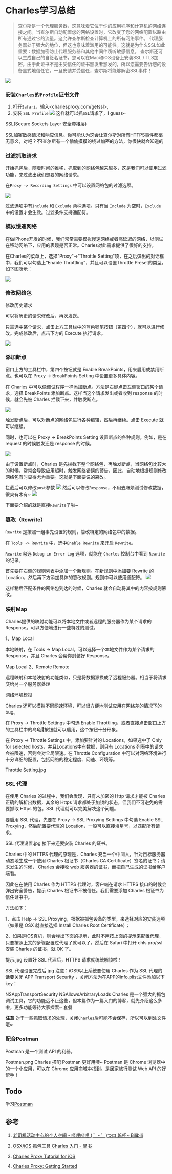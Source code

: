 
# Charles学习总结

>查尔斯是一个代理服务器，这意味着它位于你的应用程序和计算机的网络连接之间。当查尔斯自动配置您的网络设置时，它改变了您的网络配置以路由所有通过它的流量。这允许查尔斯检查计算机上的所有网络事件。
>代理服务器处于强大的地位，但这也意味着滥用的可能性。这就是为什么SSL如此重要：数据加密防止代理服务器和其他中间件窃听敏感信息。
>查尔斯还可以生成自己的自签名证书，您可以在Mac和iOS设备上安装SSL / TLS加密。由于此证书不是由受信任的证书颁发者颁发的，所以您需要告诉您的设备显式地信任它。一旦安装并受信任，查尔斯将能够解密SSL事件！


![](http://oc98nass3.bkt.clouddn.com/2017-06-16-14975789726602.png)


### 安装`Charles`的`Profile`证书文件

1. 打开`Safari`，输入<charlesproxy.com/getssl>,
2. 安装 `SSL Profile`
![](http://oc98nass3.bkt.clouddn.com/2017-06-16-14975784400648.jpg)
这样就可以抓`SSL`请求了，I guess~

SSL(Secure Sockets Layer 安全套接层)

SSL加密敏感请求和响应信息。你可能认为这会让查尔斯对所有HTTPS事件都毫无意义，对吧？不!查尔斯有一个偷偷摸摸的绕过加密的方法，你很快就会知道的

###  过滤抓取请求
开始抓包后，随着时间的推移，抓取到的网络包越来越多，这是我们可以使用过滤功能，来过滤出我们想要的网络请求。

在`Proxy -> Recording Settings` 中可以设置网络包的过滤选项。

![](http://oc98nass3.bkt.clouddn.com/2017-06-16-14975801407927.jpg)

过滤选项中有`Include` 和 `Exclude` 两种选项。只有当 `Include` 为空时，`Exclude` 中的设置才会生效。过滤条件支持通配符。


###  模拟慢速网络

在做iPhone开发的时候，我们常常需要模拟慢速网络或者高延迟的网络，以测试在移动网络下，应用的表现是否正常。Charles对此需求提供了很好的支持。

在Charles的菜单上，选择"Proxy"->"Throttle Setting"项，在之后弹出的对话框中，我们可以勾选上“Enable Throttling”，并且可以设置Throttle Preset的类型。如下图所示：

![](http://oc98nass3.bkt.clouddn.com/2017-06-16-14975806485997.jpg)


### 修改网络包

修改历史请求

可以将历史的请求修改后，再次发送。

只需选中某个请求，点击上方工具栏中的蓝色钢笔按钮（第四个），就可以进行修改。完成修改后，点击下方的 Execute 执行请求。

![](http://oc98nass3.bkt.clouddn.com/2017-06-16-14975828358206.jpg)


### 添加断点

窗口上方的工具栏中，第四个按钮就是 Enable BreakPoints，用来启用或禁用断点。也可以在 Proxy -> BreakPoints Setting 中设置更多具体内容。

在 Charles 中可以像调试程序一样添加断点。方法是右键点击左侧窗口的某个请求，选择 BreakPoints 添加断点。这样当这个请求发出或者收到 response 的时候，就会先被 Charles 拦截下来，并触发断点。

![](http://oc98nass3.bkt.clouddn.com/2017-06-16-14975811405296.jpg)

触发断点后，可以对断点的网络包进行各种编辑，然后再继续。点击 Execute 就可以继续。

同时，也可以在 Proxy -> BreakPoints Setting 设置断点的各种规则。例如，是在 request 的时候触发还是 response 的时候。

![](http://oc98nass3.bkt.clouddn.com/2017-06-16-14975811567801.jpg)


由于设置断点时，Charles 是先拦截下整个网络包，再触发断点，当网络包比较大的时候，常常会导致应用超时，触发网络错误的警告，因此，自动地根据规则修改网络包有时显得尤为重要。这就是下面要说的篡改。

拦截后可以修改`post`参数
![](http://oc98nass3.bkt.clouddn.com/2017-06-16-14975814097323.jpg)
然后可以修改`Response`，不用去麻烦测试修改数据，很爽有木有~
![](http://oc98nass3.bkt.clouddn.com/2017-06-16-14975818540454.jpg)

下面要介绍的就是直接`Rewrite`了啦~

### 篡改（Rewrite）

`Rewrite` 是按照一组事先设置的规则，篡改特定的网络包中的数据。

在 `Tools -> Rewrite` 中，选中`Enable Rewrite` 来开启 `Rewrite`。

`Rewrite`
勾选 `Debug in Error Log` 选项，就能在 `Charles` 控制台中看到 `Rewrite` 的记录。

首先要在右侧的规则列表中添加一个新规则。在新规则中添加要 Rewrite 的 Location，然后再下方添加具体的篡改规则。规则中可以使用通配符。
![](http://oc98nass3.bkt.clouddn.com/2017-06-16-14975830449452.jpg)

这样稍后匹配条件的网络包到达的时候，Charles 就会自动将其中的内容按规则篡改。

### 映射Map 

Charles提供的映射功能可以将本地文件或者远程的服务器作为某个请求的 Response。可以方便地进行一些特殊的测试。

1、Map Local

本地映射，在 Tools -> Map Local。可以选择一个本地文件作为某个请求的 Response，并且 Charles 会帮你封装好 Response。

Map Local
2、Remote Remote

远程映射和本地映射的功能类似，只是将数据源换成了远程服务器。相当于将请求交给另一个服务器处理

网络环境模拟

Charles 还可以模拟不同网速环境，可以很方便地测试应用在网络差的情况下的 bug。

在 Proxy -> Throttle Settings 中勾选 Enable Throttling，或者直接点击窗口上方的工具栏中的乌龟🐢按钮就可以启用，这个按钮十分形象。

在 Proxy -> Throttle Settings 中，添加要针对的 Locations，如果选中了 Only for selected hosts，并且Locations中有数据，则只有 Locations 列表中的请求会被限速，否则会对全局限速。在 Throttle Configuration 中可以对网络环境进行十分详细的配置，包括网络的稳定程度、网速、环境等。


Throttle Setting.jpg

### SSL 代理

在使用 Charles 的过程中，我们会发现，只有未加密的 Http 请求才能被 Charles 正确的解析出数据，其余的 Https 请求都处于加锁的状态，但我们不可避免的需要抓取 Https 的包。SSL 代理就可以完美解决这个问题。

要启用 SSL 代理，先要在 Proxy -> SSL Proxying Settings 中勾选 Enable SSL Proxying，然后配置要代理的 Location，一般可以直接填星号，以匹配所有请求。


SSL 代理设置.jpg
接下来还要安装 Charles 的证书。

Charles 中的 HTTPS 代理的原理是，Charles 充当一个中间人，针对目标服务器动态地生成一个使用 Charles 根证书（Charles CA Certificate）签名的证书；请求发生的时候， Charles 会接收 web 服务器的证书，而把自己生成的证书给客户端看。

因此在在使用 Charles 作为 HTTPS 代理时，客户端在请求 HTTPS 接口的时候会弹出安全警告，提示 Charles 根证书不被信任。我们需要添加 Charles 根证书为信任证书中。

方法如下：

1、点击 Help -> SSL Proxying，根据被抓包设备的类型，来选择对应的安装选项（如果是 OSX 就直接选择 Install Charles Root Certificate）；

2、如果是iOS真机，则会弹出下面的提示，此时不用按上面的提示来配置代理，只要按照上文的步骤配置过代理了就可以了。然后在 Safari 中打开 chls.pro/ssl 安装 Charles 的证书，就 OK 了。


提示.jpg
设置好 SSL 代理后，HTTPS 请求就统统解锁啦！


SSL 代理设置完成后.jpg
注意：iOS9以上系统要使用 Charles 作为 SSL 代理的话要关闭 APP Transport Security ，关闭方法为在APP的info.plist文件添加以下key：

<key>NSAppTransportSecurity</key>
<dict>
     <key>NSAllowsArbitraryLoads</key>
     <true/>
</dict>
Charles 是一个强大的抓包调试工具，它的功能远不止这些，但本篇作为一篇入门的博客，就先介绍这么多啦，更多功能等待大家探索~
套餐

**注意** 对于一些抓取请求的处理，关闭`Charles`后可能不会保存，所以可以到处文件哦~


### 配合Postman

Postman 是一个测试 API 的利器。

Postman.png
Charles 搭配 Postman 更好用噢~
Postman 是 Chrome 浏览器中的一个小应用，可以在 Chrome 应用商城中找到。是居家旅行测试 Web API 的好帮手！

## Todo

学习[Postman](https://www.getpostman.com/)

## 参考

1. [老司机活动中心的个人空间 - 哔哩哔哩 ( ゜- ゜)つロ 乾杯~ Bilibili](http://space.bilibili.com/96624811?from=search&seid=4588586201256310704#!/)

2.  [OSX/iOS 抓包工具 Charles 入门 - 简书](http://www.jianshu.com/p/dbcf1ef87a63)

3. [Charles Proxy Tutorial for iOS](https://www.raywenderlich.com/154244/charles-proxy-tutorial-ios)

4. [Charles Proxy: Getting Started](https://videos.raywenderlich.com/screencasts/836-charles-proxy-getting-started) 

